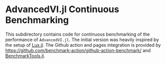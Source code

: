# AdvancedVI.jl Continuous Benchmarking

This subdirectory contains code for continuous benchmarking of the performance of `AdvancedVI.jl`.
The initial version was heavily inspired by the setup of [Lux.jl](https://github.com/LuxDL/Lux.jl/tree/main).
The Github action and pages integration is provided by  https://github.com/benchmark-action/github-action-benchmark/ and [BenchmarkTools.jl](https://github.com/JuliaCI/BenchmarkTools.jl).
